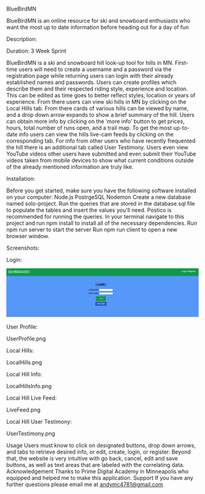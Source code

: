 BlueBirdMN

BlueBirdMN is an online resource for ski and snowboard enthusiasts who want the most up to date information before heading out for a day of fun

Description:

Duration: 3 Week Sprint

BlueBirdMN is a ski and snowboard hill look-up tool for hills in MN. First-time users will need to create a username and a password via the registration page while returning users can login with their already established names and passwords. Users can create profiles which describe them and their respected riding style, experience and location. This can be edited as time goes to better reflect styles, location or years of experience. From there users can view ski hills in MN by clicking on the Local Hills tab. From there cards of various hills can be viewed by name, and a drop down arrow expands to show a brief summary of the hill. Users can obtain more info by clicking on the ‘more info’ button to get prices, hours, total number of runs open, and a trail map. To get the most up-to-date info users can view the hills live-cam feeds by clicking on the corresponding tab. For info from other users who have recently frequented the hill there is an additional tab called User Testimony. Users even view YouTube videos other users have submitted and even submit their YouTube videos taken from mobile devices to show what current conditions outside of the already mentioned information are truly like.

Installation:

Before you get started, make sure you have the following software installed on your computer:
Node.js
PostrgeSQL
Nodemon
Create a new database named solo-project.
Run the queries that are stored in the database.sql file to populate the tables and insert the values you'll need. Postico is recommended for running the queries.
In your terminal navigate to this project and run npm install to install all of the necessary dependencies.
Run npm run server to start the server
Run npm run client to open a new browser window.


Screenshots:

Login:

![Login.png](./public/images/login.png)

User Profile:

UserProfile.png

Local Hills:

LocalHills.png

Local Hill Info:

LocalHillsInfo.png

Local Hill Live Feed:

LiveFeed.png

Local Hill User Testimony:

UserTestimony.png


Usage
Users must know to click on designated buttons, drop down arrows, and tabs to retrieve desired info, or edit, create, login, or register. Beyond that, the website is very intuitive with go back, cancel, edit and save buttons, as well as text areas that are labeled with the correlating data.
Acknowledgement
Thanks to Prime Digital Academy in Minneapolis who equipped and helped me to make this application.
Support
If you have any further questions please email me at andymc4781@gmail.com

